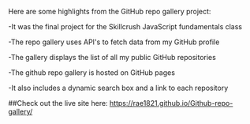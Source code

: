 
Here are some highlights from the GitHub repo gallery project:

-It was the final project for the Skillcrush JavaScript fundamentals class

-The repo gallery uses API's to fetch data from my GitHub profile

-The gallery displays the list of all my public GitHub repositories

-The github repo gallery is hosted on GitHub pages

-It also includes a dynamic search box and a link to each repository

##Check out the live site here: https://rae1821.github.io/Github-repo-gallery/